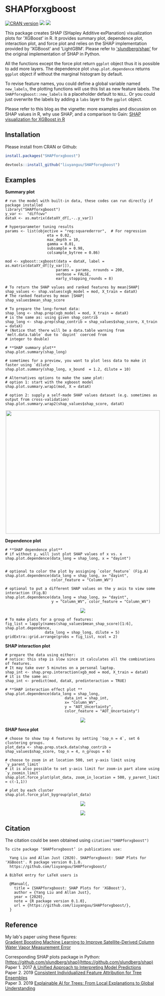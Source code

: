 # SHAPforxgboost

[![CRAN version](http://www.r-pkg.org/badges/version/SHAPforxgboost)](https://cran.r-project.org/package=SHAPforxgboost) [![](https://cranlogs.r-pkg.org/badges/SHAPforxgboost)](https://cran.r-project.org/package=SHAPforxgboost) [![](https://cranlogs.r-pkg.org/badges/grand-total/SHAPforxgboost?color=orange)](https://cran.r-project.org/package=SHAPforxgboost)

This package creates SHAP (SHapley Additive exPlanation) visualization plots
 for 'XGBoost' in R. It provides summary plot, dependence plot, interaction plot,
 and force plot and relies on the SHAP implementation provided by 'XGBoost' and 'LightGBM'.
 Please refer to ['slundberg/shap'](https://github.com/slundberg/shap) for the original implementation of SHAP in Python. 

All the functions except the force plot return `ggplot` object thus it is possible to add more layers. The dependence plot `shap.plot.dependence` returns `ggplot` object if without the marginal histogram by default.

To revise feature names, you could define a global variable named `new_labels`, the plotting functions will use this list as new feature labels. The `SHAPforxgboost::new_labels` is a placeholder default to `NULL`. Or you could just overwrite the labels by adding a `labs` layer to the `ggplot` object. 

Please refer to this blog as the vignette: more examples and discussion on SHAP values in R, why use SHAP, and a comparison to Gain: 
[SHAP visualization for XGBoost in R](https://liuyanguu.github.io/post/2019/07/18/visualization-of-shap-for-xgboost/)


## Installation

Please install from CRAN or Github:
``` r
install.packages("SHAPforxgboost")
```

``` r
devtools::install_github("liuyanguu/SHAPforxgboost")
```

## Examples

**Summary plot**

```{r}
# run the model with built-in data, these codes can run directly if package installed  
library("SHAPforxgboost")
y_var <-  "diffcwv"
dataX <- as.matrix(dataXY_df[,-..y_var])

# hyperparameter tuning results
params <- list(objective = "reg:squarederror",  # For regression
                   eta = 0.02,
                   max_depth = 10,
                   gamma = 0.01,
                   subsample = 0.98,
                   colsample_bytree = 0.86)

mod <- xgboost::xgboost(data = dataX, label = as.matrix(dataXY_df[[y_var]]), 
                       params = params, nrounds = 200,
                       verbose = FALSE, 
                       early_stopping_rounds = 8)
                       
# To return the SHAP values and ranked features by mean|SHAP|
shap_values <- shap.values(xgb_model = mod, X_train = dataX)
# The ranked features by mean |SHAP|
shap_values$mean_shap_score

# To prepare the long-format data:
shap_long <- shap.prep(xgb_model = mod, X_train = dataX)
# is the same as: using given shap_contrib
shap_long <- shap.prep(shap_contrib = shap_values$shap_score, X_train = dataX)
# (Notice that there will be a data.table warning from `melt.data.table` due to `dayint` coerced from
# integer to double)

# **SHAP summary plot**
shap.plot.summary(shap_long)

# sometimes for a preview, you want to plot less data to make it faster using `dilute`
shap.plot.summary(shap_long, x_bound  = 1.2, dilute = 10)

# Alternatives options to make the same plot:
# option 1: start with the xgboost model
shap.plot.summary.wrap1(mod, X = dataX)

# option 2: supply a self-made SHAP values dataset (e.g. sometimes as output from cross-validation)
shap.plot.summary.wrap2(shap_values$shap_score, dataX)

```

<p align="center">
  <img src = "https://liuyanguu.github.io/post/2019-07-18-visualization-of-shap-for-xgboost_files/figure-html/unnamed-chunk-9-1.png" width="500" height="400"/>
</p>

**Dependence plot**

```{r}
# **SHAP dependence plot**
# if without y, will just plot SHAP values of x vs. x
shap.plot.dependence(data_long = shap_long, x = "dayint")


# optional to color the plot by assigning `color_feature` (Fig.A)
shap.plot.dependence(data_long = shap_long, x= "dayint",
                     color_feature = "Column_WV")
                           
# optional to put a different SHAP values on the y axis to view some interaction (Fig.B)      
shap.plot.dependence(data_long = shap_long, x= "dayint",
                     y = "Column_WV", color_feature = "Column_WV")                          

```

<p align="center">
  <img src = "https://liuyanguu.github.io/post/2019-07-18-visualization-of-shap-for-xgboost_files/figure-html/unnamed-chunk-11-1.png"/>
</p>


```{r}
# To make plots for a group of features:
fig_list = lapply(names(shap_values$mean_shap_score)[1:6], shap.plot.dependence, 
                  data_long = shap_long, dilute = 5)
gridExtra::grid.arrange(grobs = fig_list, ncol = 2)
```

**SHAP interaction plot**

```{r}
# prepare the data using either: 
# notice: this step is slow since it calculates all the combinations of features. 
# It may take over 5 minutes on a personal laptop.
shap_int <- shap.prep.interaction(xgb_mod = mod, X_train = dataX)
# it is the same as:
shap_int <- predict(mod, dataX, predinteraction = TRUE)

# **SHAP interaction effect plot **
shap.plot.dependence(data_long = shap_long,
                           data_int = shap_int,
                           x= "Column_WV",
                           y = "AOT_Uncertainty", 
                           color_feature = "AOT_Uncertainty")
```

<p align="center">
  <img src = "https://liuyanguu.github.io/post/2019-07-18-visualization-of-shap-for-xgboost_files/figure-html/unnamed-chunk-15-1.png"/>
</p>



**SHAP force plot**

```{r}
# choose to show top 4 features by setting `top_n = 4`, set 6 clustering groups.  
plot_data <- shap.prep.stack.data(shap_contrib = shap_values$shap_score, top_n = 4, n_groups = 6)

# choose to zoom in at location 500, set y-axis limit using `y_parent_limit`  
# it is also possible to set y-axis limit for zoom-in part alone using `y_zoomin_limit`  
shap.plot.force_plot(plot_data, zoom_in_location = 500, y_parent_limit = c(-1,1))

# plot by each cluster
shap.plot.force_plot_bygroup(plot_data)

```

<p align="center">
  <img src = "https://liuyanguu.github.io/post/2019-07-18-visualization-of-shap-for-xgboost_files/figure-html/unnamed-chunk-16-1.png"/>
</p>

<p align="center">  
  <img src = "https://liuyanguu.github.io/post/2019-07-18-visualization-of-shap-for-xgboost_files/figure-html/unnamed-chunk-16-2.png"/>
</p>

## Citation
The citation could be seen obtained using `citation("SHAPforxgboost")`
```{r}
To cite package ‘SHAPforxgboost’ in publications use:

  Yang Liu and Allan Just (2020). SHAPforxgboost: SHAP Plots for 'XGBoost'. R package version 0.1.0.
  https://github.com/liuyanguu/SHAPforxgboost/

A BibTeX entry for LaTeX users is

  @Manual{,
    title = {SHAPforxgboost: SHAP Plots for 'XGBoost'},
    author = {Yang Liu and Allan Just},
    year = {2020},
    note = {R package version 0.1.0},
    url = {https://github.com/liuyanguu/SHAPforxgboost/},
  }
```

## Reference

My lab's paper using these figures:  
[Gradient Boosting Machine Learning to Improve Satellite-Derived Column Water Vapor Measurement Error](https://doi.org/10.5281/zenodo.3568449)

Corresponding SHAP plots package in Python: [https://github.com/slundberg/shap](https://github.com/slundberg/shap)
Paper 1. 2017 [A Unified Approach to Interpreting Model Predictions](https://arxiv.org/abs/1705.07874)  
Paper 2. 2019 [Consistent Individualized Feature Attribution for Tree
Ensembles](https://arxiv.org/abs/1802.03888)  
Paper 3. 2019 [Explainable AI for Trees: From Local Explanations to Global Understanding](https://arxiv.org/abs/1905.04610)
